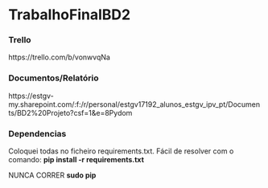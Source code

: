 # TrabalhoFinalBD2
<h3>Trello</h3>
https://trello.com/b/vonwvqNa
<h3>Documentos/Relatório</h3>
https://estgv-my.sharepoint.com/:f:/r/personal/estgv17192_alunos_estgv_ipv_pt/Documents/BD2%20Projeto?csf=1&e=8Pydom
<h3>Dependencias</h3>
Coloquei todas no ficheiro requirements.txt. Fácil de resolver com o comando:
<b>pip install -r requirements.txt</b>
<p>NUNCA CORRER <b> sudo pip </b> 
